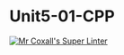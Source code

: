 # Unit5-01-CPP
[![Mr Coxall's Super Linter](https://github.com/ICS3U-Programming-NathanA/Unit5-01-CPP/workflows/Mr%20Coxall's%20Super%20Linter/badge.svg)](https://github.com/ICS3U-Programming-NathanA/Unit5-01-CPP/actions/)
